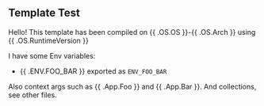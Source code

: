 ## Template Test

Hello! This template has been compiled on {{ .OS.OS }}-{{ .OS.Arch }} using {{ .OS.RuntimeVersion }}

I have some Env variables:

* {{ .ENV.FOO_BAR }} exported as `ENV_FOO_BAR`

Also context args such as {{ .App.Foo }} and {{ .App.Bar }}. And collections, see other files.
